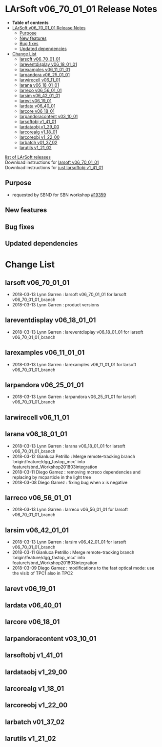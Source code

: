 LArSoft v06\_70\_01\_01 Release Notes
=============================================================================

-   **Table of contents**
-   [LArSoft v06\_70\_01\_01 Release Notes](#LArSoft-v06_70_01_01-Release-Notes)
    -   [Purpose](#Purpose)
    -   [New features](#New-features)
    -   [Bug fixes](#Bug-fixes)
    -   [Updated dependencies](#Updated-dependencies)
-   [Change List](#Change-List)
    -   [larsoft v06\_70\_01\_01](#larsoft-v06_70_01_01)
    -   [lareventdisplay v06\_18\_01\_01](#lareventdisplay-v06_18_01_01)
    -   [larexamples v06\_11\_01\_01](#larexamples-v06_11_01_01)
    -   [larpandora v06\_25\_01\_01](#larpandora-v06_25_01_01)
    -   [larwirecell v06\_11\_01](#larwirecell-v06_11_01)
    -   [larana v06\_18\_01\_01](#larana-v06_18_01_01)
    -   [larreco v06\_56\_01\_01](#larreco-v06_56_01_01)
    -   [larsim v06\_42\_01\_01](#larsim-v06_42_01_01)
    -   [larevt v06\_19\_01](#larevt-v06_19_01)
    -   [lardata v06\_40\_01](#lardata-v06_40_01)
    -   [larcore v06\_18\_01](#larcore-v06_18_01)
    -   [larpandoracontent v03\_10\_01](#larpandoracontent-v03_10_01)
    -   [larsoftobj v1\_41\_01](#larsoftobj-v1_41_01)
    -   [lardataobj v1\_29\_00](#lardataobj-v1_29_00)
    -   [larcorealg v1\_18\_01](#larcorealg-v1_18_01)
    -   [larcoreobj v1\_22\_00](#larcoreobj-v1_22_00)
    -   [larbatch v01\_37\_02](#larbatch-v01_37_02)
    -   [larutils v1\_21\_02](#larutils-v1_21_02)

[list of LArSoft releases](LArSoft_release_list)\
Download instructions for [larsoft v06\_70\_01\_01](http://scisoft.fnal.gov/scisoft/bundles/larsoft/v06_70_01_01/larsoft-v06_70_01_01.html)\
Download instructions for [just larsoftobj v1\_41\_01](http://scisoft.fnal.gov/scisoft/bundles/larsoftobj/v1_41_01/larsoftobj-v1_41_01.html)

Purpose
--------------------

-   requested by SBND for SBN workshop [\#19359](/redmine/issues/19359 "Support: Special release for SBN workshop (SBND) (Closed)")

New features
------------------------------

Bug fixes
------------------------

Updated dependencies
----------------------------------------------

Change List
============================

larsoft v06\_70\_01\_01
-------------------------------------------------

-   2018-03-13 Lynn Garren : larsoft v06\_70\_01\_01 for larsoft v06\_70\_01\_01\_branch
-   2018-03-13 Lynn Garren : product versions

lareventdisplay v06\_18\_01\_01
-----------------------------------------------------------------

-   2018-03-13 Lynn Garren : lareventdisplay v06\_18\_01\_01 for larsoft v06\_70\_01\_01\_branch

larexamples v06\_11\_01\_01
---------------------------------------------------------

-   2018-03-13 Lynn Garren : larexamples v06\_11\_01\_01 for larsoft v06\_70\_01\_01\_branch

larpandora v06\_25\_01\_01
-------------------------------------------------------

-   2018-03-13 Lynn Garren : larpandora v06\_25\_01\_01 for larsoft v06\_70\_01\_01\_branch

larwirecell v06\_11\_01
--------------------------------------------------

larana v06\_18\_01\_01
-----------------------------------------------

-   2018-03-13 Lynn Garren : larana v06\_18\_01\_01 for larsoft v06\_70\_01\_01\_branch
-   2018-03-12 Gianluca Petrillo : Merge remote-tracking branch ‘origin/feature/dgg\_fastop\_mcc’ into feature/sbnd\_Workshop201803integration
-   2018-03-11 Diego Gamez : removing mcreco dependencies and replacing by mcparticle in the light tree
-   2018-03-08 Diego Gamez : fixing bug when x is negative

larreco v06\_56\_01\_01
-------------------------------------------------

-   2018-03-13 Lynn Garren : larreco v06\_56\_01\_01 for larsoft v06\_70\_01\_01\_branch

larsim v06\_42\_01\_01
-----------------------------------------------

-   2018-03-13 Lynn Garren : larsim v06\_42\_01\_01 for larsoft v06\_70\_01\_01\_branch
-   2018-03-11 Gianluca Petrillo : Merge remote-tracking branch ‘origin/feature/dgg\_fastop\_mcc’ into feature/sbnd\_Workshop201803integration
-   2018-03-09 Diego Gamez : modifications to the fast optical mode: use the visib of TPC1 also in TPC2

larevt v06\_19\_01
----------------------------------------

lardata v06\_40\_01
------------------------------------------

larcore v06\_18\_01
------------------------------------------

larpandoracontent v03\_10\_01
--------------------------------------------------------------

larsoftobj v1\_41\_01
----------------------------------------------

lardataobj v1\_29\_00
----------------------------------------------

larcorealg v1\_18\_01
----------------------------------------------

larcoreobj v1\_22\_00
----------------------------------------------

larbatch v01\_37\_02
--------------------------------------------

larutils v1\_21\_02
------------------------------------------
